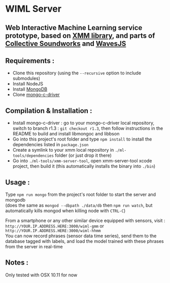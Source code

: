# WIML Server

## Web Interactive Machine Learning service prototype, based on [XMM library](https://github.com/JulesFrancoise/xmm), and parts of [Collective Soundworks](https://github.com/collective-soundworks) and [WavesJS](https://github.com/wavesjs)

## Requirements :

- Clone this repository (using the `--recursive` option to include submodules)
- Install NodeJS
- Install [MongoDB](https://docs.mongodb.org/manual/installation/)
- Clone [mongo-c-driver](https://github.com/mongodb/mongo-c-driver)

## Compilation & Installation :

- Install mongo-c-driver : go to your mongo-c-driver local repository, switch to branch r1.3 : `git checkout r1.3`, then follow instructions in the README to build and install libmongoc and libbson
- Go into this project's root folder and type `npm install` to install the dependencies listed in `package.json`
- Create a symlink to your xmm local repository in `./ml-tools/dependencies` folder (or just drop it there)
- Go into `./ml-tools/xmm-server-tool`, open xmm-server-tool xcode project, then build it (this automatically installs the binary into `./bin`)

## Usage :

Type `npm run mongo` from the project's root folder to start the server and mongodb  
(does the same as `mongod --dbpath ./data/db` then `npm run watch`, but automatically kills mongod when killing node with `CTRL-C`)

From a smartphone or any other similar device equipped with sensors, visit :  
`http://YOUR.IP.ADDRESS.HERE:3000/wiml-gmm` or `http://YOUR.IP.ADDRESS.HERE:3000/wiml-hhmm`  
You can now record phrases (sensor data time series), send them to the database tagged with labels, and load the model trained with these phrases from the server in real-time

## Notes :

Only tested with OSX 10.11 for now  